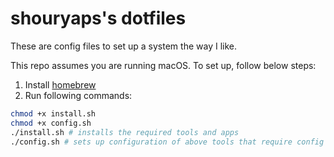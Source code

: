 # shouryaps's dotfiles

These are config files to set up a system the way I like.

This repo assumes you are running macOS. To set up, follow below steps:
1. Install [homebrew](https://brew.sh/)
2. Run following commands:
```sh
chmod +x install.sh
chmod +x config.sh
./install.sh # installs the required tools and apps
./config.sh # sets up configuration of above tools that require config files
```
